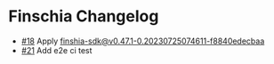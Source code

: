 # Finschia Changelog

 - [\#18](https://github.com/Finschia/ibc-go/pull/18) Apply finshia-sdk@v0.47.1-0.20230725074611-f8840edecbaa
 - [\#21](https://github.com/Finschia/ibc-go/pull/21) Add e2e ci test
